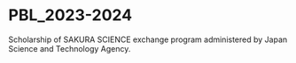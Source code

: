 # PBL_2023-2024
Scholarship of SAKURA SCIENCE exchange program administered by Japan Science and Technology Agency.
